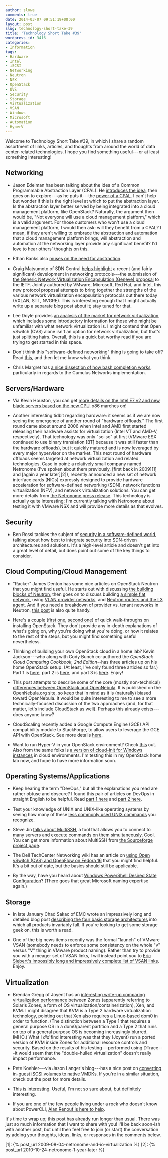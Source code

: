 ```yaml
---
author: slowe
comments: true
date: 2014-03-07 09:51:19+00:00
layout: post
slug: technology-short-take-39
title: 'Technology Short Take #39'
wordpress_id: 3416
categories:
- Information
tags:
- Hardware
- Intel
- iSCSI
- Networking
- Neutron
- NSX
- OpenStack
- OVS
- Security
- Storage
- Virtualization
- VSAN
- Windows
- Microsoft
- Automation
- HyperV
---
```


Welcome to Technology Short Take #39, in which I share a random assortment of links, articles, and thoughts from around the world of data center-related technologies. I hope you find something useful---or at least something interesting!

## Networking

* Jason Edelman has been talking about the idea of a Common Programmable Abstraction Layer (CPAL). He [introduces the idea](http://www.jedelman.com/1/post/2014/02/common-programmable-abstraction-layer.html), then goes on to explore---as he puts it---the [power of a CPAL](http://www.jedelman.com/1/post/2014/02/the-power-of-a-programmable-abstraction-layer.html). I can't help but wonder if this is the right level at which to put the abstraction layer. Is the abstraction layer better served by being integrated into a cloud management platform, like OpenStack? Naturally, the argument then would be, "Not everyone will use a cloud management platform," which is a valid argument. For those customers who won't use a cloud management platform, I would then ask: will they benefit from a CPAL? I mean, if they aren't willing to embrace the abstraction and automation that a cloud management platform brings, will abstraction and automation at the networking layer provide any significant benefit? I'd love to hear others' thoughts on this.

* Ethan Banks also [muses on the need for abstraction](http://ethancbanks.com/2014/02/10/abstract-all-the-things-or-why-clis-are-in-my-way/).

* Craig Matsumoto of SDN Central [helps highlight](http://www.sdncentral.com/news/valentines-day-draft-virtual-network-group-hug/2014/02/) a recent (and fairly significant) development in networking protocols---the submission of [the Generic Network Virtualization Encapsulation (Geneve) proposal](http://tools.ietf.org/html/draft-gross-geneve-00) to the IETF. Jointly authored by VMware, Microsoft, Red Hat, and Intel, this new protocol proposal attempts to bring together the strengths of the various network virtualization encapsulation protocols out there today (VXLAN, STT, NVGRE). This is interesting enough that I might actually write up a separate blog post about it; stay tuned for that.

* Lee Doyle provides [an analysis of the market for network virtualization](http://www.lightreading.com/carrier-sdn/sdn-architectures/understanding-the-market-for-network-virtualization/a/d-id/707801), which includes some introductory information for those who might be unfamiliar with what network virtualization is. I might contend that Open vSwitch (OVS) alone isn't an option for network virtualization, but that's just splitting hairs. Overall, this is a quick but worthy read if you are trying to get started in this space.

* Don't think this "software-defined networking" thing is going to take off? Read [this](http://aws.typepad.com/aws/2011/03/new-approach-amazon-ec2-networking.html), and then let me know what you think.

* Chris Margret has [a nice dissection of how bash completion works](http://www.fragmentationneeded.net/2014/02/tab-completion-on-cumulus-linux.html), particularly in regards to the Cumulus Networks implementation.

## Servers/Hardware

* Via Kevin Houston, you can get [more details on the Intel E7 v2 and new blade servers based on the new CPU](http://bladesmadesimple.com/2014/02/new-blade-servers-based-on-intel-e7-v2-announced/). x86 marches on!

* Another interesting tidbit regarding hardware: it seems as if we are now seeing the emergence of another round of "hardware offloads." The first round came about around 2006 when Intel and AMD first started releasing their hardware assists for virtualization (Intel VT and AMD-V, respectively). That technology was only "so-so" at first (VMware ESX continued to use binary translation [BT] because it was still faster than the hardware offloads), but it quickly matured and is now leveraged by every major hypervisor on the market. This next round of hardware offloads seems targeted at network virtualization and related technologies. Case in point: a relatively small company named Netronome (I've spoken about them previously, [first back in 2009][1] and [again a year later][2]), recently announced a new set of network interface cards (NICs) expressly designed to provide hardware acceleration for software-defined networking (SDN), network functions virtualization (NFV), and network virtualization solutions. You can get more details from [the Netronome press release](http://netronome.com/march-4-2014-netronome-launches-data-plane-hardware-and-software-for-sdn-and-nfv-designs/). This technology is actually quite interesting; I'm currently talking with Netronome about testing it with VMware NSX and will provide more details as that evolves.

## Security

* Ben Rossi tackles the subject of [security in a software-defined world](http://www.information-age.com/technology/security/123457721/rethinking-security-software-defined-world), talking about how best to integrate security into SDN-driven architectures and solutions. It's a high-level article and doesn't get into a great level of detail, but does point out some of the key things to consider.

## Cloud Computing/Cloud Management

* "Racker" James Denton has some nice articles on OpenStack Neutron that you might find useful. He starts out with discussing [the building blocks of Neutron](http://developer.rackspace.com/blog/neutron-networking-the-building-blocks-of-an-openstack-cloud.html), then goes on to discuss building [a simple flat network](http://developer.rackspace.com/blog/neutron-networking-simple-flat-network.html), using [VLAN provider networks](http://developer.rackspace.com/blog/neutron-networking-vlan-provider-networks.html), and [Neutron routers and the L3 agent](http://developer.rackspace.com/blog/neutron-networking-l3-agent.html). And if you need a breakdown of provider vs. tenant networks in Neutron, [this post](http://developer.rackspace.com/blog/beginning-to-understand-neutron-provider-and-tenant-networks-in-openstack.html) is also quite handy.

* Here's a couple ([first one](http://geekdocssecurity.blogspot.com/2014/02/installing-openstack-havana-on-ubuntu.html), [second one](http://cloudenablers.wordpress.com/2014/02/04/installing-openstack-all-in-one-node-using-single-nic/)) of quick walk-throughs on installing OpenStack. They don't provide any in-depth explanations of what's going on, why you're doing what you're doing, or how it relates to the rest of the steps, but you might find something useful nevertheless.

* Thinking of building your own OpenStack cloud in a home lab? Kevin Jackson---who along with Cody Bunch co-authored the _OpenStack Cloud Computing Cookbook, 2nd Edition_--has three articles up on his home OpenStack setup. (At least, I've only found three articles so far.) Part 1 is [here](http://openstackr.wordpress.com/2014/02/02/home-rackspace-private-cloud-openstack-lab-part-1/), part 2 is [here](http://openstackr.wordpress.com/2014/02/03/home-rackspace-private-cloud-openstack-lab-part-2/), and part 3 is [here](http://openstackr.wordpress.com/2014/02/11/home-rackspace-private-cloud-openstack-lab-part-3/). Enjoy!

* This post attempts to describe some of the core (mostly non-technical) [differences between OpenStack and OpenNebula](http://opennebula.org/opennebula-vs-openstack-user-needs-vs-vendor-driven/). It is published on the OpenNebula.org site, so keep that in mind as it is (naturally) biased toward OpenNebula. It would be quite interesting to me to see a more technically-focused discussion of the two approaches (and, for that matter, let's include CloudStack as well). Perhaps this already exists---does anyone know?

* CloudScaling recently added a Google Compute Engine (GCE) API compatibility module to StackForge, to allow users to leverage the GCE API with OpenStack. See more details [here](http://www.cloudscaling.com/blog/openstack/gce-api-available-now-on-openstack-stackforge/).

* Want to run Hyper-V in your OpenStack environment? Check [this](http://www.cloudbase.it/openstack-havana-2013-2-2-hyper-v-compute-installer-released/) out. Also from the same folks is [a version of cloud-init for Windows instances](http://www.cloudbase.it/cloud-init-for-windows-instances/) in cloud environments. I'm testing this in my OpenStack home lab now, and hope to have more information soon.

## Operating Systems/Applications

* Keep hearing the term "DevOps," but all the explanations you read are rather obtuse and obscure? I found this pair of articles on DevOps in straight English to be helpful. Read [part 1 here](http://developerblog.redhat.com/2014/01/15/devops-in-straight-english-part-1-of-2/) and [part 2 here](http://developerblog.redhat.com/2014/01/29/devops-straight-english-2-of-2/).

* Test your knowledge of UNIX and UNIX-like operating systems by seeing how many of these [less commonly used UNIX commands](http://www.danielmiessler.com/blog/collection-of-less-commonly-used-unix-commands) you recognize.

* Steve Jin [talks about MultiSSH](http://www.doublecloud.org/2014/01/multissh-productivity-multiplier-for-managing-multiple-servers-like-esxi/), a tool that allows you to connect to many servers and execute commands on them simultaneously. Cool. You can get more information about MultiSSH from [the Sourceforge project page](http://multissh.sourceforge.net).

* The Dell TechCenter Networking wiki has an article on [using Open vSwitch (OVS) and OpenFlow on Fedora 16](http://en.community.dell.com/techcenter/networking/w/wiki/3820.openvswitch-openflow-lets-get-started.aspx) that you might find helpful. It's a bit out of date, but the basics should still be applicable.

* By the way, have you heard about [Windows PowerShell Desired State Configuration](http://blogs.msdn.com/b/powershell/archive/2013/11/01/configuration-in-a-devops-world-windows-powershell-desired-state-configuration.aspx)? (There goes that great Microsoft naming expertise again.)

## Storage

* In late January Chad Sakac of EMC wrote an impressively long and detailed blog post [describing the four basic storage architectures](http://virtualgeek.typepad.com/virtual_geek/2014/01/understanding-storage-architectures.html) into which all products invariably fall. If you're looking to get some storage geek on, this is worth a read.

* One of the big news items recently was the formal "launch" of VMware VSAN (somebody needs to enforce some consistency on the whole "v" versus "V" thing in VMware product naming). Rather than try to provide you with a meager set of VSAN links, I will instead point you to [Eric Siebert's impossibly long and impressively complete list of VSAN links](http://vsphere-land.com/vsphere-links/vsan-links.html). Enjoy.

## Virtualization

* Brendan Gregg of Joyent has an [interesting write-up comparing virtualization performance](http://dtrace.org/blogs/brendan/2013/01/11/virtualization-performance-zones-kvm-xen/) between Zones (apparently referring to Solaris Zones, a form of OS virtualization/containerization), Xen, and KVM. I might disagree that KVM is a Type 2 hardware virtualization technology, pointing out that Xen also requires a Linux-based dom0 in order to function. (The distinction between a Type 1 that requires a general purpose OS in a dom0/parent partition and a Type 2 that runs on top of a general purpose OS is becoming increasingly blurred, IMHO.) What I _did_ find interesting was that they (Joyent) run a ported version of KVM inside Zones for additional resource controls and security. Based on the results of his testing---performed using DTrace---it would seem that the "double-hulled virtualization" doesn't really impact performance.

* Pete Koehler---via Jason Langer's blog---has a nice post on [converting in-guest iSCSI volumes to native VMDKs](http://www.virtuallanger.com/2014/03/04/converting-in-guest-iscsi-volumes-to-native-vmdks/). If you're in a similar situation, check out the post for more details.

* [This is interesting](http://www.vladan.fr/how-to-install-android-kitkat-in-vmware-workstation/). Useful, I'm not so sure about, but definitely interesting.

* If you are one of the few people living under a rock who doesn't know about PowerCLI, [Alan Renouf is here to help](http://www.virtu-al.net/2014/02/24/introduction-powercli/).

It's time to wrap up; this post has already run longer than usual. There was just so much information that I want to share with you! I'll be back soon-ish with another post, but until then feel free to join (or start) the conversation by adding your thoughts, ideas, links, or responses in the comments below.

[1]: {% post_url 2009-08-04-netronome-and-io-virtualization %}
[2]: {% post_url 2010-10-24-netronome-1-year-later %}
